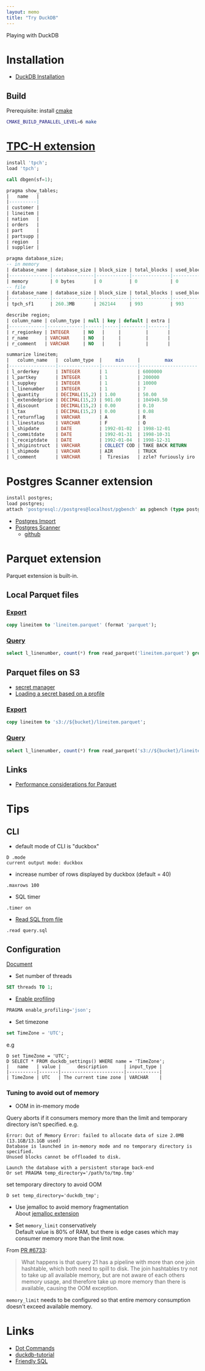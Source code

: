 ```yaml
---
layout: memo
title: "Try DuckDB"
---
```


Playing with DuckDB

# Installation
- [DuckDB Installation](https://duckdb.org/docs/installation/)

## Build
Prerequisite: install [cmake](https://cmake.org/)

```sh
CMAKE_BUILD_PARALLEL_LEVEL=6 make
```

# [TPC-H extension](https://duckdb.org/docs/extensions/tpch)
```sql
install 'tpch';
load 'tpch';

call dbgen(sf=1);
```

```sql
pragma show_tables;
|   name   |
|----------|
| customer |
| lineitem |
| nation   |
| orders   |
| part     |
| partsupp |
| region   |
| supplier |
```

```sql
pragma database_size;
-- in memory
| database_name | database_size | block_size | total_blocks | used_blocks | free_blocks | wal_size | memory_usage | memory_limit |
|---------------|---------------|------------|--------------|-------------|-------------|----------|--------------|--------------|
| memory        | 0 bytes       | 0          | 0            | 0           | 0           | 0 bytes  | 1.4GB        | 13.3GB       |
-- file
| database_name | database_size | block_size | total_blocks | used_blocks | free_blocks | wal_size | memory_usage | memory_limit |
|---------------|---------------|------------|--------------|-------------|-------------|----------|--------------|--------------|
| tpch_sf1      | 260.3MB       | 262144     | 993          | 993         | 0           | 0 bytes  | 259.2MB      | 13.3GB       |
```

```sql
describe region;
| column_name | column_type | null | key | default | extra |
|-------------|-------------|------|-----|---------|-------|
| r_regionkey | INTEGER     | NO   |     |         |       |
| r_name      | VARCHAR     | NO   |     |         |       |
| r_comment   | VARCHAR     | NO   |     |         |       |
```

```sql
summarize lineitem;
|   column_name   |  column_type  |     min     |         max         | approx_unique |         avg         |         std         |   q25   |   q50   |   q75   |  count  | null_percentage |
|-----------------|---------------|-------------|---------------------|---------------|---------------------|---------------------|---------|---------|---------|---------|-----------------|
| l_orderkey      | INTEGER       | 1           | 6000000             | 1508227       | 3000279.604204982   | 1732187.8734803302  | 1526218 | 3009234 | 4504205 | 6001215 | 0.0%            |
| l_partkey       | INTEGER       | 1           | 200000              | 202598        | 100017.98932999402  | 57735.69082650548   | 50076   | 99980   | 150179  | 6001215 | 0.0%            |
| l_suppkey       | INTEGER       | 1           | 10000               | 10061         | 5000.602606138924   | 2886.961998730616   | 2500    | 5000    | 7499    | 6001215 | 0.0%            |
| l_linenumber    | INTEGER       | 1           | 7                   | 7             | 3.0005757167506912  | 1.7324314036519408  | 2       | 3       | 4       | 6001215 | 0.0%            |
| l_quantity      | DECIMAL(15,2) | 1.00        | 50.00               | 50            | 25.507967136654827  | 14.426262537016848  | 13      | 25      | 38      | 6001215 | 0.0%            |
| l_extendedprice | DECIMAL(15,2) | 901.00      | 104949.50           | 923139        | 38255.138484656854  | 23300.43871096203   | 18746   | 36718   | 55151   | 6001215 | 0.0%            |
| l_discount      | DECIMAL(15,2) | 0.00        | 0.10                | 11            | 0.04999943011540163 | 0.03161985510812599 | 0       | 0       | 0       | 6001215 | 0.0%            |
| l_tax           | DECIMAL(15,2) | 0.00        | 0.08                | 9             | 0.04001350893110812 | 0.02581655179884276 | 0       | 0       | 0       | 6001215 | 0.0%            |
| l_returnflag    | VARCHAR       | A           | R                   | 3             |                     |                     |         |         |         | 6001215 | 0.0%            |
| l_linestatus    | VARCHAR       | F           | O                   | 2             |                     |                     |         |         |         | 6001215 | 0.0%            |
| l_shipdate      | DATE          | 1992-01-02  | 1998-12-01          | 2516          |                     |                     |         |         |         | 6001215 | 0.0%            |
| l_commitdate    | DATE          | 1992-01-31  | 1998-10-31          | 2460          |                     |                     |         |         |         | 6001215 | 0.0%            |
| l_receiptdate   | DATE          | 1992-01-04  | 1998-12-31          | 2549          |                     |                     |         |         |         | 6001215 | 0.0%            |
| l_shipinstruct  | VARCHAR       | COLLECT COD | TAKE BACK RETURN    | 4             |                     |                     |         |         |         | 6001215 | 0.0%            |
| l_shipmode      | VARCHAR       | AIR         | TRUCK               | 7             |                     |                     |         |         |         | 6001215 | 0.0%            |
| l_comment       | VARCHAR       |  Tiresias   | zzle? furiously iro | 3558599       |                     |                     |         |         |         | 6001215 | 0.0%            |
```

# Postgres Scanner extension
```sql
install postgres;
load postgres;
attach 'postgresql://postgres@localhost/pgbench' as pgbench (type postgres);
```

- [Postgres Import](https://duckdb.org/docs/guides/import/query_postgres)
- [Postgres Scanner](https://duckdb.org/docs/extensions/postgres_scanner)
  - [github](https://github.com/duckdb/postgres_scanner)

# Parquet extension
Parquet extension is built-in.

## Local Parquet files

### [Export](https://duckdb.org/docs/guides/import/parquet_export)
```sql
copy lineitem to 'lineitem.parquet' (format 'parquet');
```

### [Query](https://duckdb.org/docs/guides/import/query_parquet)
```sql
select l_linenumber, count(*) from read_parquet('lineitem.parquet') group by 1;
```

## Parquet files on S3
- [secret manager](https://duckdb.org/docs/stable/configuration/secrets_manager)
- [Loading a secret based on a profile](https://duckdb.org/docs/stable/core_extensions/httpfs/s3api.html#loading-a-secret-based-on-a-profile)

### [Export](https://duckdb.org/docs/guides/import/s3_export)
```sql
copy lineitem to 's3://${bucket}/lineitem.parquet';
```

### [Query](https://duckdb.org/docs/guides/import/s3_import)
```sql
select l_linenumber, count(*) from read_parquet('s3://${bucket}/lineitem.parquet') group by 1;
```

## Links
- [Performance considerations for Parquet](https://duckdb.org/docs/guides/performance/file-formats)

# Tips
## CLI
- default mode of CLI is "duckbox"
```
D .mode
current output mode: duckbox
```

- increase number of rows displayed by duckbox (default = 40)
```
.maxrows 100
```

- SQL timer
```
.timer on
```

- [Read SQL from file](https://duckdb.org/docs/api/cli.html#reading-sql-from-a-file)
```
.read query.sql
```

## Configuration
[Document](https://duckdb.org/docs/sql/configuration.html)

- Set number of threads
```sql
SET threads TO 1;
```

- [Enable profiling](https://duckdb.org/docs/sql/pragmas#enable_progress_bar-disable_progress_bar-enable_profiling-disable_profiling-profiling_output)
```sql
PRAGMA enable_profiling='json';
```

- Set timezone
```sql
set TimeZone = 'UTC';
```

e.g
```
D set TimeZone = 'UTC';
D SELECT * FROM duckdb_settings() WHERE name = 'TimeZone';
|   name   | value |      description      | input_type |
|----------|-------|-----------------------|------------|
| TimeZone | UTC   | The current time zone | VARCHAR    |
```

### Tuning to avoid out of memory
- OOM in in-memory mode

Query aborts if it consumers memory more than the limit and temporary directory isn't specified. e.g.
```
Error: Out of Memory Error: failed to allocate data of size 2.0MB (13.1GB/13.1GB used)
Database is launched in in-memory mode and no temporary directory is specified.
Unused blocks cannot be offloaded to disk.

Launch the database with a persistent storage back-end
Or set PRAGMA temp_directory='/path/to/tmp.tmp'
```

set temporary directory to avoid OOM
```
D set temp_directory='duckdb_tmp';
```

- Use jemalloc to avoid memory fragmentation  
About [jemalloc extension](https://github.com/duckdb/duckdb/pull/4971)

- Set `memory_limit` conservatively  
Default value is 80% of RAM, but there is edge cases which may consumer memory more than the limit now.

From [PR #6733](https://github.com/duckdb/duckdb/issues/6733#issuecomment-1486353433):
> What happens is that query 21 has a pipeline with more than one join hashtable,
which both need to spill to disk. The join hashtables try not to take up all available memory,
but are not aware of each others memory usage, and therefore take up more memory than
there is available, causing the OOM exception.

`memory_limit` needs to be configured so that entire memory consumption doesn't exceed available memory.

# Links
- [Dot Commands](https://duckdb.org/docs/api/cli#special-commands-dot-commands)
- [duckdb-tutorial](https://github.com/pdet/duckdb-tutorial)
- [Friendly SQL](https://duckdb.org/docs/guides/sql_features/friendly_sql)
